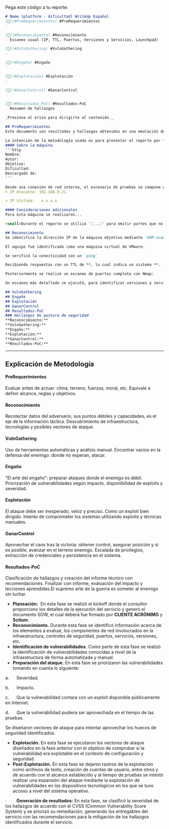 Pega este código a tu reporte:
``` markdown
# Name (platform - dificultad) WriteUp Español
[🦔](#PreRequerimientos) #PreRequerimientos
- 

[🦔](#Reconocimiento) #Reconocimiento
- Escaneo usual (IP, TTL, Puertos, Versiones y Servicios, Launchpad)

[🦔](#VulnGathering) #VulnGathering
- 

[🦔](#Engaño) #Engaño
- 

[🦔](#Explotación) #Explotación
- 

[🦔](#GanarControl) #GanarControl
- 

[🦔](#Resultados-PoC) #Resultados-PoC
- Resumen de hallazgos

_Presiona al erizo para dirigirte al contenido._

## PreRequerimientos
Este documento son resultados y hallazgos obtenidos en una emulación de escenario de *prueba de penetración* en una modalidad de caja Gris.

La intención de la metodología usada es para presentar el reporte por *escenarios de riesgo*, mientras se obtiene el objetivo de la máquina objetivo. véase [[Metodología]]
#### Sobre la máquina
'''http
Nombre: 
Autor: 
Objetivo: 
Dificultad: 
Descargado de: 
'''

Desde una conexión de red interna, el escenario de pruebas se compone de:
> IP Atacante: 192.168.0.21

> IP Víctima:   x.x.x.x

#### Consideraciones adicionales
Para esta máquina se realizaron...

<small>Durante el reporte se utiliza '[...]' para omitir partes que no serán de interés en el proceso de penetración.</small>

## Reconocimiento
Se identificó la dirección IP de la máquina objetivo mediante `ARP-scan`:

El equipo fue identificado como una máquina virtual de VMware.

Se verificó la conectividad con un `ping`

Recibiendo respuestas con un TTL de **, lo cual indica un sistema **.

Posteriormente se realizó un escaneo de puertos completo con Nmap:

Un escaneo más detallado se ejecutó, para identificar versiones y servicios:

## VulnGathering
## Engaño
## Explotación
## GanarControl
## Resultados-PoC
### Hallazgos de postura de seguridad
**Reconocimiento:**
**VulnGathering:**
**Engaño:**
**Explotación:**
**GanarControl:**
**Resultados-PoC:**
```

---
## Explicación de Metodología

#### PreRequerimientos
Evaluar antes de actuar: clima, terreno, fuerzas, moral, etc. Equivale a definir alcance, reglas y objetivos.

#### Reconocimiento
Recolectar datos del adversario, sus puntos débiles y capacidades, es el eje de la información táctica.
Descubrimiento de infraestructura, tecnologías y posibles vectores de ataque.

#### VulnGathering
Uso de herramientas automáticas y análisis manual.
Encontrar vacíos en la defensa del enemigo: donde no esperan, atacar.

#### Engaño
"El arte del engaño": preparar ataques donde el enemigo es débil.
Priorización de vulnerabilidades según impacto, disponibilidad de exploits y severidad.

#### Explotación
El ataque debe ser inesperado, veloz y preciso. Como un exploit bien dirigido.
Intento de comprometer los sistemas utilizando exploits y técnicas manuales.

#### GanarControl
Aprovechar el caos tras la victoria: obtener control, asegurar posición y si es posible, avanzar en el terreno enemigo.
Escalada de privilegios, extracción de credenciales y persistencia en el sistema.

#### Resultados-PoC
Clasificación de hallazgos y creación del informe técnico con recomendaciones.
Finalizar con informe, evaluación del impacto y lecciones aprendidas.El supremo arte de la guerra es someter al enemigo sin luchar.



- **Planeación:**  En esta fase se realizó el kickoff donde el consultor proporciono los detalles de la ejecución del servicio y generó el documento SOW, el cual deberá fue firmado por **CLIENTE ACRÓNIMO** y **Scitum**.
- **Reconocimiento.** Durante esta fase se identificó información acerca de los elementos a evaluar, los componentes de red involucrados en la infraestructura, controles de seguridad, puertos, servicios, versiones, etc.
- **Identificación de vulnerabilidades.** Como parte de esta fase se realizó la identificación de vulnerabilidades conocidas a nivel de la infraestructura de forma automatizada y manual.
- **Preparación del ataque.** En esta fase se priorizaron las vulnerabilidades tomando en cuenta lo siguiente:

a.      Severidad.

b.      Impacto.

c.      Que la vulnerabilidad contara con un _exploit_ disponible públicamente en Internet.

d.      Que la vulnerabilidad pudiera ser aprovechada en el tiempo de las pruebas.

Se diseñaron vectores de ataque para intentar aprovechar los huecos de seguridad identificados.

- **Explotación.** En esta fase se ejecutaron los vectores de ataque diseñados en la fase anterior con el objetivo de comprobar si la vulnerabilidad era explotable en el contexto de configuración y seguridad.
- **Post-Explotación.** En esta fase se dejaron rastros de la explotación como archivos de texto, creación de cuentas de usuario, entre otros y de acuerdo con el alcance establecido y al tiempo de pruebas se intentó realizar una expansión del ataque mediante la explotación de vulnerabilidades en los dispositivos tecnológicos en los que se tuvo acceso a nivel del sistema operativo.

·        **Generación de resultados:** En esta fase, se clasificó la severidad de los hallazgos de acuerdo con el CVSS (Common Vulnerability Score System) y se priorizó su remediación, generando los entregables del servicio con las recomendaciones para la mitigación de los hallazgos identificados durante el servicio.
